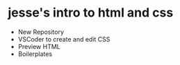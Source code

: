 # jesse's intro to html and css

- New Repository
- VSCoder to create and edit CSS
- Preview HTML
- Boilerplates